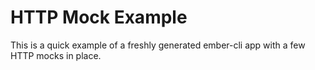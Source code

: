 # HTTP Mock Example

This is a quick example of a freshly generated ember-cli app with a few HTTP mocks in
place.
